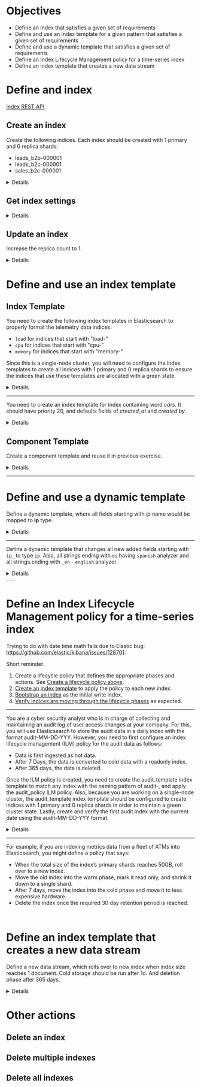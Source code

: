 # Objectives

* Define an index that satisfies a given set of requirements
* Define and use an index template for a given pattern that satisfies a given set of requirements
* Define and use a dynamic template that satisfies a given set of requirements
* Define an Index Lifecycle Management policy for a time-series index
* Define an index template that creates a new data stream

# Define and index

[Index REST API](https://www.elastic.co/guide/en/elasticsearch/reference/8.1/indices.html).

## Create an index

Create the following indices. Each index should be created with 1 primary and 0 replica shards:
* leads_b2b-000001
* leads_b2c-000001
* sales_b2c-000001

<details>

```
PUT /leads_b2b-000001
{
  "settings": {
    "number_of_shards": 1,
    "number_of_replicas": 0
  }
}

PUT /leads_b2c-000001
{
  "settings": {
    "number_of_shards": 1,
    "number_of_replicas": 0
  }
}

PUT /sales_b2c-000001
{
  "settings": {
    "number_of_shards": 1,
    "number_of_replicas": 0
  }
}
```

</details>

## Get index settings

<details>

```
GET /sales_b2c-000001
GET /sales_b2c-000001/_settings
GET /sales_b2c-000001/_mapping
GET /sales_b2c-000001/_alias
```

</details>


## Update an index

Increase the replica count to 1.

<details>

```
PUT /leads_b2b-000001/_settings
{
  "settings": {
    "number_of_replicas": 1
  }
}
```

</details>


# Define and use an index template

## Index Template

You need to create the following index templates in Elasticsearch to properly format the telemetry data indices:
* `load` for indices that start with "load-"
* `cpu` for indices that start with "cpu-"
* `memory` for indices that start with "memory-"

Since this is a single-node cluster, you will need to configure the index templates to create all indices with 1 primary and 0 replica shards to ensure the indices that use these templates are allocated with a green state.

<details>

```
PUT _index_template/load_template
{
  "index_patterns": ["load-*"],
  "template": {
    "settings": {
      "number_of_shards": 1,
      "number_of_replicas": 0
    }
  }
}

PUT _index_template/cpu_template
{
  "index_patterns": ["cpu-*"],
  "template": {
    "settings": {
      "number_of_shards": 1,
      "number_of_replicas": 0
    }
  }
}

PUT _index_template/memory_template
{
  "index_patterns": ["memory-*"],
  "template": {
    "settings": {
      "number_of_shards": 1,
      "number_of_replicas": 0
    }
  }
}
```

</details>

------

You need to create an index template for index containing word *cars*. It should have priority 20, and defaults fields of *created_at* and *created by*.

<details>
```
POST _index_template/template_1
{
  "index_patterns": ["*cars*"],
  "priority": 20,
  "template": {
    "mappings": {
      "properties": {
        "created_at": {
          "type": "date"
        },
        "created_by": {
          "type": "text"
        }
      }
    }
  }
}
```
</details>

## Component Template

Create a component template and reuse it in previous exercise.

<details>
```
PUT _component_template/dev-env
{
  "template": {
    "settings": {
      "number_of_shards": 1,
      "number_of_replicas": 0
    }
  }
}
```

```
POST _index_template/memory_template
{
  "index_patterns": ["memory-*"],
  "composed_of":["dev-env"]
}
```

Simulate index API

```
POST /_index_template/_simulate_index/memory-something
```
</details>

---

# Define and use a dynamic template

Define a dynamic template, where all fields starting with *ip* name would be mapped to **ip** type.

<details>

```
PUT leads-1
{
  "mappings": {
    "dynamic": "true",
    "dynamic_templates": [
      {
        "strings_as_ip": {
          "match_mapping_type": "string",
          "match": "ip*",
          "mapping": {
            "type": "ip"
          }
        }
      }
    ]
  }
}
```
</details>

---

Define a dynamic template that changes all new added fields starting with `ip_` to type `ip`. Also, all strings ending with `es` having `spanish` analyzer and all strings ending with `_en` - `english` analyzer.

<details>
```
PUT my-index
{
  "mappings": {
    "properties": {
      "id_long": {
        "type": "long"
      },
      "name": {
        "type": "text"
      }
    },
    "dynamic_templates": [
      {
        "ip-strings-to-ip-type": {
          "match_mapping_type": "string",
          "match": "ip_*",
          "mapping": {
            "type": "ip"
          }
        }
      },
      {
        "es-analyzer": {
          "match_mapping_type": "string",
          "match": "*_es",
          "mapping": {
            "analyzer": "spanish"
          }
        }
      },
      {
        "en-analyzer": {
          "match_mapping_type": "string",
          "match": "*_en",
          "mapping": {
            "analyzer": "english"
          }
        }
      }
    ]
  }
}
```
</details>
----

# Define an Index Lifecycle Management policy for a time-series index

Trying to do with date time math fails due to Elastic bug: https://github.com/elastic/kibana/issues/128701.


Short reminder.
1. Create a lifecycle policy that defines the appropriate phases and actions. See [Create a lifecycle policy above](https://www.elastic.co/guide/en/elasticsearch/reference/8.1/getting-started-index-lifecycle-management.html#manage-time-series-data-without-data-streams:~:text=and%20actions.%20See-,Create%20a%20lifecycle%20policy,-above).
2. [Create an index template](https://www.elastic.co/guide/en/elasticsearch/reference/8.1/getting-started-index-lifecycle-management.html#manage-time-series-data-without-data-streams:~:text=lifecycle%20policy%20above.-,Create%20an%20index%20template,-to%20apply%20the) to apply the policy to each new index.
3. [Bootstrap an index](https://www.elastic.co/guide/en/elasticsearch/reference/8.1/getting-started-index-lifecycle-management.html#ilm-gs-alias-bootstrap) as the initial write index.
4. [Verify indices are moving through the lifecycle phases](https://www.elastic.co/guide/en/elasticsearch/reference/8.1/getting-started-index-lifecycle-management.html#ilm-gs-alias-check-progress) as expected.


---

You are a cyber security analyst who is in charge of collecting and maintaining an audit log of user access changes at your company. For this, you will use Elasticsearch to store the audit data in a daily index with the format audit-MM-DD-YYY. However, you need to first configure an index lifecycle management (ILM) policy for the audit data as follows:
* Data is first ingested as hot data.
* After 7 Days, the data is converted to cold data with a readonly index.
* After 365 days, the data is deleted.

Once the ILM policy is created, you need to create the audit_template index template to match any index with the naming pattern of audit-, and apply the audit_policy ILM policy. Also, because you are working on a single-node cluster, the audit_template index template should be configured to create indices with 1 primary and 0 replica shards in order to maintain a green cluster state. Lastly, create and verify the first audit index with the current date using the audit-MM-DD-YYY format.

<details>

```
PUT _ilm/policy/audit_policy
{
  "policy": {
    "phases": {
      "hot": {
        "actions": {}
      },
      "cold": {
        "min_age": "7d",
        "actions": {
         "readonly" :{}
        }
      },
      "delete": {
        "min_age": "365d",
        "actions": {
          "delete": {}
        }
      }
    }
  }
}

PUT _index_template/audit-template
{
  "index_patterns": ["audit-*"],
  "template": {
    "settings": {
      "index.lifecycle.name": "audit_policy",      
      "index.lifecycle.rollover_alias": "audit"
    }
  }
}

PUT audit-09-28-2023
GET audit-*/_ilm/explain
```
</details>

---

For example, if you are indexing metrics data from a fleet of ATMs into Elasticsearch, you might define a policy that says:
* When the total size of the index’s primary shards reaches 50GB, roll over to a new index.
* Move the old index into the warm phase, mark it read only, and shrink it down to a single shard.
* After 7 days, move the index into the cold phase and move it to less expensive hardware.
* Delete the index once the required 30 day retention period is reached.

```


```

# Define an index template that creates a new data stream

Define a new data stream, which rolls over to new index when index size reaches 1 document. Cold storage should be run after 1d. And deletion phase after 365 days.

<details>

```
PUT _ilm/policy/my-policy
{
  "policy": {
    "phases": {
      "hot": {
        "actions": {
          "rollover": {
            "max_docs": 1
          }
        }
      },
      "cold": {
        "min_age": "1d",
        "actions": {
          "allocate": {
            "number_of_replicas": 0
          }
        }
      },
      "delete": {
        "min_age": "365d",
        "actions": {
          "delete": {}
        }
      }
    }
  }
}

PUT _index_template/my-index-template
{
  "index_patterns": ["audit-*"],
  "data_stream": {},
  "template": {
     "settings": {
       "index.lifecycle.name": "my-policy"
     }
  }
}

PUT _data_stream/audit-something
GET _data_stream/audit-something

POST audit-something/_doc
{
  "hello": "world3",
  "@timestamp": "2099-07-06T16:21:15.000Z"
}
```
</details>


# Other actions

## Delete an index

## Delete multiple indexes

## Delete all indexes

